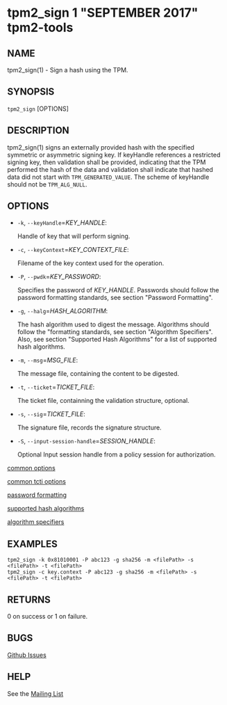 tpm2_sign 1 "SEPTEMBER 2017" tpm2-tools
==================================================

NAME
----

tpm2_sign(1) - Sign a hash using the TPM.

SYNOPSIS
--------

`tpm2_sign` [OPTIONS]

DESCRIPTION
-----------

tpm2_sign(1) signs an externally provided hash with the specified symmetric or
asymmetric signing key. If keyHandle references a restricted signing key, then
validation shall be provided, indicating that the TPM performed the hash of the
data and validation shall indicate that hashed data did not start with
`TPM_GENERATED_VALUE`. The scheme of keyHandle should not be `TPM_ALG_NULL`.

OPTIONS
-------

  * `-k`, `--keyHandle`=_KEY\_HANDLE_:

    Handle of key that will perform signing.

  * `-c`, `--keyContext`=_KEY\_CONTEXT\_FILE_:

    Filename of the key context used for the operation.

  * `-P`, `--pwdk`=_KEY\_PASSWORD_:

    Specifies the password of _KEY\_HANDLE_. Passwords should follow the
    password formatting standards, see section "Password Formatting".

  * `-g`, `--halg`=_HASH\_ALGORITHM_:

    The hash algorithm used to digest the message.
    Algorithms should follow the "formatting standards, see section
    "Algorithm Specifiers".
    Also, see section "Supported Hash Algorithms" for a list of supported hash
    algorithms.


  * `-m`, `--msg`=_MSG\_FILE_:

    The message file, containing the content to be  digested.

  * `-t`, `--ticket`=_TICKET\_FILE_:

    The ticket file, containning the validation structure, optional.

  * `-s`, `--sig`=_TICKET\_FILE_:

    The signature file, records the signature structure.

  * `-S`, `--input-session-handle`=_SESSION\_HANDLE_:

    Optional Input session handle from a policy session for authorization.

[common options](common/options.md)

[common tcti options](common/tcti.md)

[password formatting](common/password.md)

[supported hash algorithms](common/hash.md)

[algorithm specifiers](common/alg.md)

EXAMPLES
--------

```
tpm2_sign -k 0x81010001 -P abc123 -g sha256 -m <filePath> -s <filePath> -t <filePath>
tpm2_sign -c key.context -P abc123 -g sha256 -m <filePath> -s <filePath> -t <filePath>
```

RETURNS
-------
0 on success or 1 on failure.

BUGS
----
[Github Issues](https://github.com/01org/tpm2-tools/issues)

HELP
----
See the [Mailing List](https://lists.01.org/mailman/listinfo/tpm2)